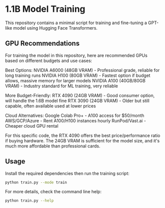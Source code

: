 # 1.1B Model Training

This repository contains a minimal script for training and fine-tuning a GPT-like model using Hugging Face Transformers.

## GPU Recommendations

For training the model in this repository, here are recommended GPUs based on different budgets and use cases:

Best Options:
NVIDIA A6000 (48GB VRAM) - Professional grade, reliable for long training runs
NVIDIA H100 (80GB VRAM) - Fastest option if budget allows, massive memory for larger models
NVIDIA A100 (40GB/80GB VRAM) - Industry standard for ML training, very reliable

More Budget-Friendly:
RTX 4090 (24GB VRAM) - Good consumer option, will handle the 1.6B model fine
RTX 3090 (24GB VRAM) - Older but still capable, often available used at lower prices

Cloud Alternatives:
Google Colab Pro+ - A100 access for $50/month
AWS/GCP/Azure - Rent A100/H100 instances hourly
RunPod/Vast.ai - Cheaper cloud GPU rental

For this specific code, the RTX 4090 offers the best price/performance ratio if buying hardware. The 24GB VRAM is sufficient for the model size, and it's much more affordable than professional cards.

## Usage

Install the required dependencies then run the training script:

```bash
python train.py --mode train
```

For more details, check the command line help:

```bash
python train.py --help
```

